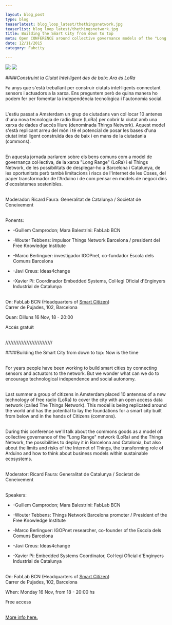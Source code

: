 ```yaml
---

layout: blog_post
type: blog
teaserlatest: blog_loop_latest/thethingsnetwork.jpg
teaserlist: blog_loop_latest/thethingsnetwork.jpg
title: Building the Smart City from down to top
meta: Open CONFERENCE around collective governance models of the "Long Range" network (LoRa) and the Things Network, the possibilities to deploy it in Barcelona and Catalonia, the limits and risks of the Internet of Things, the transforming role of Arduino and how to think about business models within sustainable ecosystems.
date: 12/11/2015
category: Fabcity

---
```

<img src="{{site.baseurl}}{{ site.url }}/img/blog/blog_loop_latest/thethingsnetwork.png">
<img src="{{site.baseurl}}{{ site.url }}/img/blog/blog_loop_latest/19503962930_a21904facc_z.jpg">

####*Construint la Ciutat Intel·ligent des de baix: Ara és LoRa*

Fa anys que s'està treballant per construir ciutats intel·ligents connectant sensors i actuadors a la xarxa. Ens preguntem però de quina manera ho podem fer per fomentar la independència tecnològica i l'autonomia social.<br>

<br>L'estiu passat a Amsterdam un grup de ciutadans van col·locar 10 antenes d'una nova tecnologia de radio lliure (LoRa) per cobrir la ciutat amb una xarxa de dades d'accés lliure (denominada Things Network). Aquest model s'està replicant arreu del món i té el potencial de posar les bases d'una ciutat intel·ligent construïda des de baix i en mans de la ciutadania (commons).<br>

<br>En aquesta jornada parlarem sobre els bens comuns com a model de governança col·lectiva, de la xarxa "Long Range" (LoRa) i el Things Network, de les possibilitats de desplegar-ho a Barcelona i Catalunya, de les oportunitats però també limitacions i riscs de l'Internet de les Coses, del paper transformador de l'Arduino i de com pensar en models de negoci dins d'ecosistemes sostenibles.<br>

<br>Moderador: Ricard Faura: Generalitat de Catalunya / Societat de Coneixement<br>


<br>Ponents:


* -Guillem Camprodon; Mara Balestrini: FabLab BCN

* -Wouter Tebbens: impulsor Things Network Barcelona / president del Free Knowledge Institute

* -Marco Berlinguer: investigador IGOPnet, co-fundador Escola dels Comuns Barcelona

* -Javi Creus: Ideas4change

* -Xavier Pi: Coordinador Embedded Systems, Col·legi Oficial d'Enginyers Industrial de Catalunya


<br>On: FabLab BCN (Headquarters of <a target="_blank" href="http://www.smartcitizen.me"><u>Smart Citizen</u></a>)
<br>Carrer de Pujades, 102, Barcelona

Quan: Dilluns 16 Nov, 18 - 20:00

Accés gratuït



<br>/////////////////////////////


####Building the Smart City from down to top: Now is the time



<br>For years people have been working to build smart cities by connecting sensors and actuators to the network. But we wonder what can we do to encourage technological independence and social autonomy.

<br>Last summer a group of citizens in Amsterdam placed 10 antennas of a new technology of free radio (LoRa) to cover the city with an open access data network  (called The Things Network). This model is being replicated around the world and has the potential to lay the foundations for a smart city built from below and in the hands of
Citizens (commons).

<br>During this conference we'll talk about the commons goods as a model of collective governance of the "Long Range" network (LoRa) and the Things Network, the possibilities to deploy it in Barcelona and Catalonia, but also about the limits and risks of the Internet of Things, the transforming role of Arduino and how to think about business models within sustainable ecosystems.

<br>Moderator: Ricard Faura: Generalitat de Catalunya / Societat de Coneixement


<br>Speakers:


* -Guillem Camprodon; Mara Balestrini: FabLab BCN

* -Wouter Tebbens: Things Network Barcelona promoter / President of the Free Knowledge Institute

* -Marco Berlinguer: IGOPnet researcher, co-founder of the Escola dels Comuns Barcelona

* -Javi Creus: Ideas4change

* -Xavier Pi: Embedded Systems Coordinator, Col·legi Oficial d'Enginyers Industrial de Catalunya


<br>On: FabLab BCN (Headquarters of <a target="_blank" href="http://www.smartcitizen.me"><u>Smart Citizen</u></a>)
<br>Carrer de Pujades, 102, Barcelona

When: Monday 16 Nov, from  18 - 20:00 hs

Free access


<br><a target="_blank" href="http://thethingsnetwork.org/c/barcelona/post/49"><u>More info here.</u></a> 





